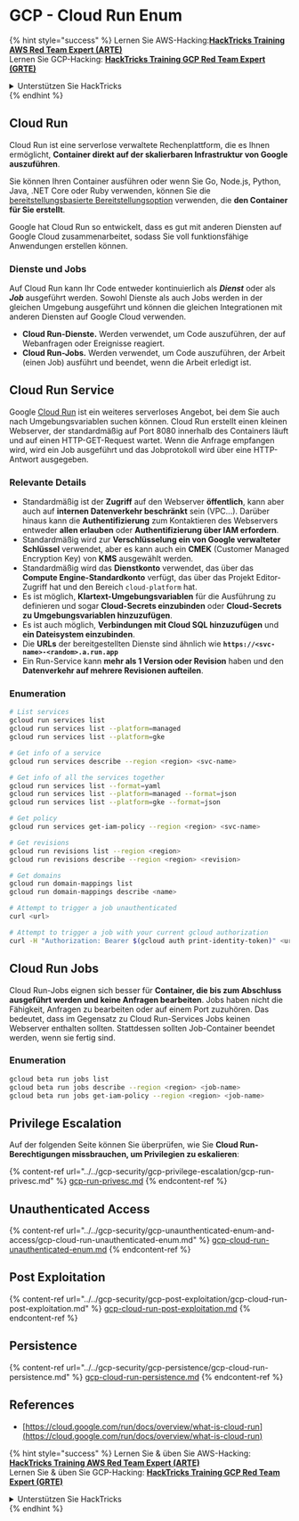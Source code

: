 # GCP - Cloud Run Enum

{% hint style="success" %}
Lernen Sie AWS-Hacking:<img src="/.gitbook/assets/image.png" alt="" data-size="line">[**HackTricks Training AWS Red Team Expert (ARTE)**](https://training.hacktricks.xyz/courses/arte)<img src="/.gitbook/assets/image.png" alt="" data-size="line">\
Lernen Sie GCP-Hacking: <img src="/.gitbook/assets/image (2).png" alt="" data-size="line">[**HackTricks Training GCP Red Team Expert (GRTE)**<img src="/.gitbook/assets/image (2).png" alt="" data-size="line">](https://training.hacktricks.xyz/courses/grte)

<details>

<summary>Unterstützen Sie HackTricks</summary>

* Überprüfen Sie die [**Abonnementpläne**](https://github.com/sponsors/carlospolop)!
* **Treten Sie der** 💬 [**Discord-Gruppe**](https://discord.gg/hRep4RUj7f) oder der [**Telegram-Gruppe**](https://t.me/peass) bei oder **folgen** Sie uns auf **Twitter** 🐦 [**@hacktricks\_live**](https://twitter.com/hacktricks\_live)**.**
* **Teilen Sie Hacking-Tricks, indem Sie PRs an die** [**HackTricks**](https://github.com/carlospolop/hacktricks) und [**HackTricks Cloud**](https://github.com/carlospolop/hacktricks-cloud) Github-Repositorys senden.

</details>
{% endhint %}

## Cloud Run <a href="#reviewing-cloud-run-configurations" id="reviewing-cloud-run-configurations"></a>

Cloud Run ist eine serverlose verwaltete Rechenplattform, die es Ihnen ermöglicht, **Container direkt auf der skalierbaren Infrastruktur von Google auszuführen**.

Sie können Ihren Container ausführen oder wenn Sie Go, Node.js, Python, Java, .NET Core oder Ruby verwenden, können Sie die [bereitstellungsbasierte Bereitstellungsoption](https://cloud.google.com/run/docs/deploying-source-code) verwenden, die **den Container für Sie erstellt**.

Google hat Cloud Run so entwickelt, dass es gut mit anderen Diensten auf Google Cloud zusammenarbeitet, sodass Sie voll funktionsfähige Anwendungen erstellen können.

### Dienste und Jobs <a href="#services-and-jobs" id="services-and-jobs"></a>

Auf Cloud Run kann Ihr Code entweder kontinuierlich als _**Dienst**_ oder als _**Job**_ ausgeführt werden. Sowohl Dienste als auch Jobs werden in der gleichen Umgebung ausgeführt und können die gleichen Integrationen mit anderen Diensten auf Google Cloud verwenden.

* **Cloud Run-Dienste.** Werden verwendet, um Code auszuführen, der auf Webanfragen oder Ereignisse reagiert.
* **Cloud Run-Jobs.** Werden verwendet, um Code auszuführen, der Arbeit (einen Job) ausführt und beendet, wenn die Arbeit erledigt ist.

## Cloud Run Service

Google [Cloud Run](https://cloud.google.com/run) ist ein weiteres serverloses Angebot, bei dem Sie auch nach Umgebungsvariablen suchen können. Cloud Run erstellt einen kleinen Webserver, der standardmäßig auf Port 8080 innerhalb des Containers läuft und auf einen HTTP-GET-Request wartet. Wenn die Anfrage empfangen wird, wird ein Job ausgeführt und das Jobprotokoll wird über eine HTTP-Antwort ausgegeben.

### Relevante Details

* Standardmäßig ist der **Zugriff** auf den Webserver **öffentlich**, kann aber auch auf **internen Datenverkehr beschränkt** sein (VPC...). Darüber hinaus kann die **Authentifizierung** zum Kontaktieren des Webservers entweder **allen erlauben** oder **Authentifizierung über IAM erfordern**.
* Standardmäßig wird zur **Verschlüsselung ein von Google verwalteter Schlüssel** verwendet, aber es kann auch ein **CMEK** (Customer Managed Encryption Key) von **KMS** ausgewählt werden.
* Standardmäßig wird das **Dienstkonto** verwendet, das über das **Compute Engine-Standardkonto** verfügt, das über das Projekt Editor-Zugriff hat und den Bereich `cloud-platform` hat.
* Es ist möglich, **Klartext-Umgebungsvariablen** für die Ausführung zu definieren und sogar **Cloud-Secrets einzubinden** oder **Cloud-Secrets zu Umgebungsvariablen hinzuzufügen**.
* Es ist auch möglich, **Verbindungen mit Cloud SQL hinzuzufügen** und **ein Dateisystem einzubinden**.
* Die **URLs** der bereitgestellten Dienste sind ähnlich wie **`https://<svc-name>-<random>.a.run.app`**
* Ein Run-Service kann **mehr als 1 Version oder Revision** haben und den **Datenverkehr auf mehrere Revisionen aufteilen**.

### Enumeration
```bash
# List services
gcloud run services list
gcloud run services list --platform=managed
gcloud run services list --platform=gke

# Get info of a service
gcloud run services describe --region <region> <svc-name>

# Get info of all the services together
gcloud run services list --format=yaml
gcloud run services list --platform=managed --format=json
gcloud run services list --platform=gke --format=json

# Get policy
gcloud run services get-iam-policy --region <region> <svc-name>

# Get revisions
gcloud run revisions list --region <region>
gcloud run revisions describe --region <region> <revision>

# Get domains
gcloud run domain-mappings list
gcloud run domain-mappings describe <name>

# Attempt to trigger a job unauthenticated
curl <url>

# Attempt to trigger a job with your current gcloud authorization
curl -H "Authorization: Bearer $(gcloud auth print-identity-token)" <url>
```
## Cloud Run Jobs

Cloud Run-Jobs eignen sich besser für **Container, die bis zum Abschluss ausgeführt werden und keine Anfragen bearbeiten**. Jobs haben nicht die Fähigkeit, Anfragen zu bearbeiten oder auf einem Port zuzuhören. Das bedeutet, dass im Gegensatz zu Cloud Run-Services Jobs keinen Webserver enthalten sollten. Stattdessen sollten Job-Container beendet werden, wenn sie fertig sind.

### Enumeration
```bash
gcloud beta run jobs list
gcloud beta run jobs describe --region <region> <job-name>
gcloud beta run jobs get-iam-policy --region <region> <job-name>
```
## Privilege Escalation

Auf der folgenden Seite können Sie überprüfen, wie Sie **Cloud Run-Berechtigungen missbrauchen, um Privilegien zu eskalieren**:

{% content-ref url="../../gcp-security/gcp-privilege-escalation/gcp-run-privesc.md" %}
[gcp-run-privesc.md](../../gcp-security/gcp-privilege-escalation/gcp-run-privesc.md)
{% endcontent-ref %}

## Unauthenticated Access

{% content-ref url="../../gcp-security/gcp-unaunthenticated-enum-and-access/gcp-cloud-run-unauthenticated-enum.md" %}
[gcp-cloud-run-unauthenticated-enum.md](../../gcp-security/gcp-unaunthenticated-enum-and-access/gcp-cloud-run-unauthenticated-enum.md)
{% endcontent-ref %}

## Post Exploitation

{% content-ref url="../../gcp-security/gcp-post-exploitation/gcp-cloud-run-post-exploitation.md" %}
[gcp-cloud-run-post-exploitation.md](../../gcp-security/gcp-post-exploitation/gcp-cloud-run-post-exploitation.md)
{% endcontent-ref %}

## Persistence

{% content-ref url="../../gcp-security/gcp-persistence/gcp-cloud-run-persistence.md" %}
[gcp-cloud-run-persistence.md](../../gcp-security/gcp-persistence/gcp-cloud-run-persistence.md)
{% endcontent-ref %}

## References

* [https://cloud.google.com/run/docs/overview/what-is-cloud-run](https://cloud.google.com/run/docs/overview/what-is-cloud-run)

{% hint style="success" %}
Lernen Sie & üben Sie AWS-Hacking:<img src="/.gitbook/assets/image.png" alt="" data-size="line">[**HackTricks Training AWS Red Team Expert (ARTE)**](https://training.hacktricks.xyz/courses/arte)<img src="/.gitbook/assets/image.png" alt="" data-size="line">\
Lernen Sie & üben Sie GCP-Hacking: <img src="/.gitbook/assets/image (2).png" alt="" data-size="line">[**HackTricks Training GCP Red Team Expert (GRTE)**<img src="/.gitbook/assets/image (2).png" alt="" data-size="line">](https://training.hacktricks.xyz/courses/grte)

<details>

<summary>Unterstützen Sie HackTricks</summary>

* Überprüfen Sie die [**Abonnementpläne**](https://github.com/sponsors/carlospolop)!
* **Treten Sie der** 💬 [**Discord-Gruppe**](https://discord.gg/hRep4RUj7f) oder der [**Telegram-Gruppe**](https://t.me/peass) bei oder **folgen** Sie uns auf **Twitter** 🐦 [**@hacktricks\_live**](https://twitter.com/hacktricks\_live)**.**
* **Teilen Sie Hacking-Tricks, indem Sie PRs an die** [**HackTricks**](https://github.com/carlospolop/hacktricks) und [**HackTricks Cloud**](https://github.com/carlospolop/hacktricks-cloud) GitHub-Repositories einreichen.

</details>
{% endhint %}
